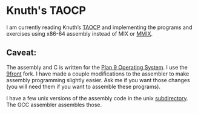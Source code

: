 Knuth's TAOCP
=============

I am currently reading Knuth’s
[TAOCP](http://www-cs-faculty.stanford.edu/~uno/taocp.html) and
implementing the programs and exercises using x86-64 assembly instead
of MIX or [MMIX](http://mmix.cs.hm.edu/).

Caveat:
-------
The assembly and C is written for the [Plan 9
Operating System](http://plan9.bell-labs.com/plan9/). I use the [9front](http://www.9front.org/) fork. I have made a couple modifications to the assembler
to make assembly programming slightly easier. Ask me if you want those
changes (you will need them if you want to assemble these programs).

I have a few unix versions of the assembly code in the unix
[subdirectory](http://www.codigo.co/code/Knuth/x86_64/unix/). The GCC
assembler assembles those.
